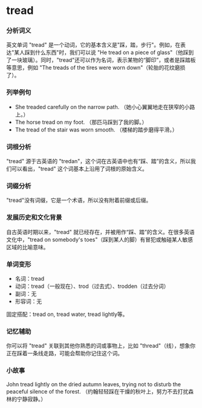 # tread

### 分析词义

  

英文单词 "tread" 是一个动词，它的基本含义是"踩，踏，步行"。例如，在表达"某人踩到什么东西"时，我们可以说 "He tread on a piece of glass"（他踩到了一块玻璃）。同时，"tread"还可以作为名词，表示某物的“脚印”，或者是踩踏板等意思，例如 "The treads of the tires were worn down"（轮胎的花纹磨损了）。

  

### 列举例句

  

*   She treaded carefully on the narrow path. （她小心翼翼地走在狭窄的小路上。）
*   The horse tread on my foot. （那匹马踩到了我的脚。）
*   The tread of the stair was worn smooth. （楼梯的踏步磨得平滑。）

  

### 词根分析

  

"tread" 源于古英语的 "tredan"，这个词在古英语中也有“踩、踏”的含义，所以我们可以看出，"tread" 这个词基本上沿用了词根的原始含义。

  

### 词缀分析

  

"tread"没有词缀，它是一个术语，所以没有附着前缀或后缀。

  

### 发展历史和文化背景

  

自古英语时期以来，"tread" 就已经存在，并被用作“踩、踏”的含义。在很多英语文化中，"tread on somebody's toes"（踩到某人的脚）有冒犯或触碰某人敏感区域的比喻意味。

  

### 单词变形

  

*   名词：tread
*   动词：tread（一般现在）、trod（过去式）、trodden（过去分词）
*   副词：无
*   形容词：无

  

固定搭配：tread on, tread water, tread lightly等。

  

### 记忆辅助

  

你可以将 "tread" 关联到其他你熟悉的词或事物上，比如 "thread"（线），想象你正在踩着一条线走路，可能会帮助你记住这个词。

  

### 小故事

  

John tread lightly on the dried autumn leaves, trying not to disturb the peaceful silence of the forest. （约翰轻轻踩在干燥的秋叶上，努力不去打扰森林的宁静寂静。）
